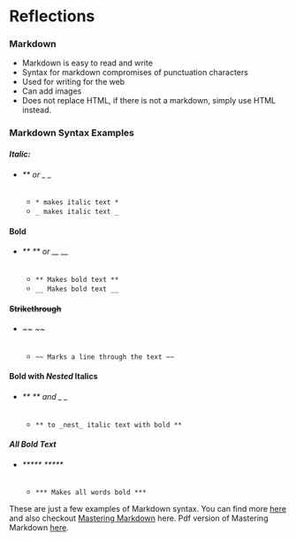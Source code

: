 # Reflections

### Markdown
- Markdown is easy to read and write
- Syntax for markdown compromises of punctuation characters
- Used for writing for the web
- Can add images
- Does not replace HTML, if there is not a markdown, simply use HTML instead.

### Markdown Syntax Examples

#### ***Italic:*** 
- ###### ** or _ _       
    -  ```* makes italic text * ```
    -  ``` _ makes italic text _ ```

#### **Bold**
- ###### ** ** or __ __
    - ``` ** Makes bold text ** ```
    - ``` __ Makes bold text __ ```

#### ~~Strikethrough~~
- ###### ~~ ~~
    - ``` ~~ Marks a line through the text ~~ ```
   
#### **Bold with _Nested_ Italics**
- ###### ** ** and _ _
    - ``` ** to _nest_ italic text with bold ** ```

#### ***All Bold Text***
- ###### ***** *****
    - ``` *** Makes all words bold *** ```

These are just a few examples of Markdown syntax. You can find more [here](https://docs.github.com/en/github/writing-on-github/getting-started-with-writing-and-formatting-on-github/basic-writing-and-formatting-syntax#links) and also checkout [Mastering Markdown](https://guides.github.com/features/mastering-markdown/) here. Pdf version of Mastering Markdown [here](https://guides.github.com/pdfs/markdown-cheatsheet-online.pdf). 

